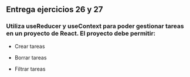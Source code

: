 ## Entrega ejercicios 26 y 27

### Utiliza useReducer y useContext para poder gestionar tareas en un proyecto de React. El proyecto debe permitir:

* Crear tareas

* Borrar tareas

* Filtrar tareas
